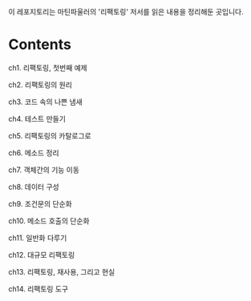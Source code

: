 이 레포지토리는 마틴파울러의 '리팩토링' 저서를 읽은 내용을 정리해둔 곳입니다.

# Contents

ch1. 리팩토링, 첫번째 예제

ch2. 리팩토링의 원리

ch3. 코드 속의 나쁜 냄새

ch4. 테스트 만들기

ch5. 리팩토링의 카탈로그로

ch6. 메소드 정리

ch7. 객체간의 기능 이동

ch8. 데이터 구성

ch9. 조건문의 단순화

ch10. 메소드 호출의 단순화

ch11. 일반화 다루기

ch12. 대규모 리팩토링

ch13. 리팩토링, 재사용, 그리고 현실

ch14. 리팩토링 도구 
